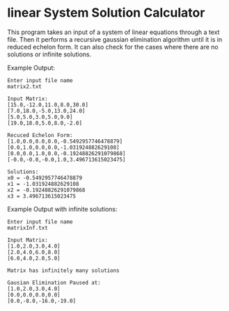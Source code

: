 # linear System Solution Calculator
This program takes an input of a system of linear equations through a text file. 
Then it performs a recursive gaussian elimination algorithm until it is in reduced echelon form.
It can also check for the cases where there are no solutions or infinite solutions.

Example Output:
```
Enter input file name
matrix2.txt

Input Matrix:
[15.0,-12.0,11.0,8.0,30.0]
[7.0,18.0,-5.0,13.0,24.0]
[5.0,5.0,3.0,5.0,9.0]
[19.0,18.0,5.0,8.0,-2.0]

Recuced Echelon Form:
[1.0,0.0,0.0,0.0,-0.5492957746478879]
[0.0,1.0,0.0,0.0,-1.031924882629108]
[0.0,0.0,1.0,0.0,-0.19248826291079868]
[-0.0,-0.0,-0.0,1.0,3.496713615023475]

Solutions:
x0 = -0.5492957746478879
x1 = -1.031924882629108
x2 = -0.19248826291079868
x3 = 3.496713615023475
```
Example Output with infinite solutions:
```
Enter input file name
matrixInf.txt

Input Matrix:
[1.0,2.0,3.0,4.0]
[2.0,4.0,6.0,8.0]
[6.0,4.0,2.0,5.0]

Matrix has infinitely many solutions

Gausian Elimination Paused at:
[1.0,2.0,3.0,4.0]
[0.0,0.0,0.0,0.0]
[0.0,-8.0,-16.0,-19.0]
```
